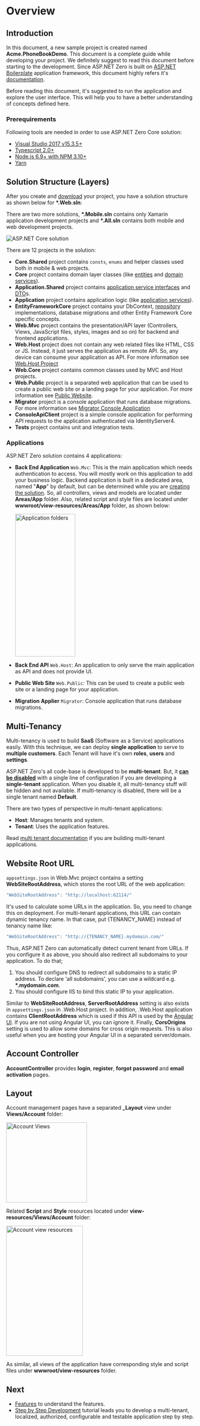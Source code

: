 # Overview

## Introduction

In this document, a new sample project is created named **Acme.PhoneBookDemo**. This document is a complete guide while developing your project. We definitely suggest to read this document before starting to the development. Since ASP.NET Zero is built on [ASP.NET Boilerplate](https://aspnetboilerplate.com/) application framework, this document highly refers it's [documentation](https://aspnetboilerplate.com/Pages/Documents).

Before reading this document, it's suggested to run the application and explore the user interface. This will help you to have a better understanding of concepts defined here.

### Prerequirements

Following tools are needed in order to use ASP.NET Zero Core solution:

- [Visual Studio 2017 v15.3.5+](https://www.visualstudio.com)
- [Typescript 2.0+](https://www.microsoft.com/en-us/download/details.aspx?id=48593)
- [Node.js 6.9+ with NPM 3.10+](https://nodejs.org/en/download/)
- [Yarn](https://yarnpkg.com/)

## Solution Structure (Layers)

After you create and [download](https://aspnetzero.com/Download) your project, you have a solution structure as shown below for **\*.Web.sln**:

There are two more solutions, **\*.Mobile.sln** contains only Xamarin application development projects and **\*.All.sln** contains both mobile and web development projects.

<img src="images/solution-overall-core-5.png" alt="ASP.NET Core solution" class="img-thumbnail" />

There are 12 projects in the solution:

- **Core.Shared** project contains `consts`, `enums` and helper classes used both in mobile & web projects.
- **Core** project contains domain layer classes (like [entities](https://aspnetboilerplate.com/Pages/Documents/Entities) and [domain services](https://aspnetboilerplate.com/Pages/Documents/Domain-Services)).
- **Application.Shared** project contains [application service interfaces](https://aspnetboilerplate.com/Pages/Documents/Application-Services#DocIApplicationServiceInterface) and [DTO](https://aspnetboilerplate.com/Pages/Documents/Data-Transfer-Objects)s.
- **Application** project contains application logic (like [application services](https://aspnetboilerplate.com/Pages/Documents/Application-Services)).
- **EntityFrameworkCore** project contains your DbContext, [repository](https://aspnetboilerplate.com/Pages/Documents/Repositories) implementations, database migrations and other Entity Framework Core specific concepts.
- **Web.Mvc** project contains the presentation/API layer (Controllers, Views, JavaScript files, styles, images and so on) for backend and frontend applications.
- **Web.Host** project does not contain any web related files like HTML, CSS or JS. Instead, it just serves the application as remote API. So, any device can consume your application as API. For more information see [Web.Host Project](Features-Mvc-Core-Web-Host-Project)
- **Web.Core** project contains common classes used by MVC and Host projects.
- **Web.Public** project is a separated web application that can be used to create a public web site or a landing page for your application. For more information see [Public Website](Public-Website).
- **Migrator** project is a console application that runs database migrations. For more information see [Migrator Console Application](Migrator-Console-Application)
- **ConsoleApiClient** project is a simple console application for performing API requests to the application  authenticated via IdentityServer4.
- **Tests** project contains unit and integration tests.

### Applications

ASP.NET Zero solution contains 4 applications:

- **Back End Application** `Web.Mvc`: This is the main application which needs authentication to access. You will mostly work on this application to add your business logic. Backend application is built in a dedicated area, named "**App**" by default, but can be determined while you are [creating the solution](Getting-Started-Core). So, all controllers, views and models are located under **Areas/App** folder. Also, related script and style files are located under **wwwroot/view-resources/Areas/App** folder, as shown below:

  <img src="images/app-folders-core.png" alt="Application folders" class="img-thumbnail" width="161" height="381" />

- **Back End API** `Web.Host`: An application to only serve the main application as API and does not provide UI.

- **Public Web Site** `Web.Public`: This can be used to create a public web site or a landing page for your application.

- **Migration Applier** `Migrator`: Console application that runs database migrations.

## Multi-Tenancy

Multi-tenancy is used to build **SaaS** (Software as a Service) applications easily. With this technique, we can deploy **single application** to serve to **multiple customers**. Each Tenant will have it's own **roles**, **users** and **settings**. 

ASP.NET Zero's all code-base is developed to be **multi-tenant**. But, it [**can be disabled**](Getting-Started-Core#multi-tenancy) with a single line of configuration if you are developing a **single-tenant** application. When you disable it, all multi-tenancy stuff will be hidden and not available. If multi-tenancy is disabled, there will be a single tenant named **Default**.

There are two types of perspective in multi-tenant applications:

- **Host**: Manages tenants and system.
- **Tenant**: Uses the application features.

Read [multi tenant documentation](https://aspnetboilerplate.com/Pages/Documents/Multi-Tenancy) if you are building multi-tenant applications.

## Website Root URL

`appsettings.json` in Web.Mvc project contains a setting **WebSiteRootAddress**, which stores the root URL of the web application:

```csharp
"WebSiteRootAddress": "http://localhost:62114/"
```



It's used to calculate some URLs in the application. So, you need to change this on deployment. For multi-tenant applications, this URL can contain dynamic tenancy name. In that case, put {TENANCY\_NAME} instead of tenancy name like:

```csharp
"WebSiteRootAddress": "http://{TENANCY_NAME}.mydomain.com/"
```

Thus, ASP.NET Zero can automatically detect current tenant from URLs. If you configure it as above, you should also redirect all subdomains to your application. To do that;

1. You should configure DNS to redirect all subdomains to a static IP address. To declare 'all subdomains', you can use a wildcard e.g.
   **\*.mydomain.com**.
2. You should configure IIS to bind this static IP to your application.

Similar to **WebSiteRootAddress**, **ServerRootAddress** setting is also exists in `appsettings.json` in .Web.Host project. In addition, .Web.Host application contains **ClientRootAddress** which is used if this API
is used by the [Angular UI](Developing-Step-By-Step-Angular-Introduction). If you are not using Angular UI, you can ignore it. Finally, **CorsOrigins** setting is used to allow some domains for cross origin requests. This is also useful when you are hosting your Angular UI in a separated server/domain.

## Account Controller

**AccountController** provides **login**, **register**, **forgot password** and **email activation** pages.

## Layout

Account management pages have a separated **\_Layout** view under **Views/Account** folder:

<img src="images/account-views-core-v2.png" alt="Account Views" class="img-thumbnail" width="216" height="214" />

Related **Script** and **Style** resources located under **view-resources/Views/Account** folder:

<img src="images/account-views-core-resources.png" alt="Account view resources" class="img-thumbnail" width="205" height="347" />

As similar, all views of the application have corresponding style and script files under **wwwroot/view-resources** folder.

##  Next

- [Features](Features-Mvc-Core) to understand the features.
- [Step by Step Development](Developing-Step-By-Step-Core-Introduction) tutorial leads you to develop a multi-tenant, localized, authorized, configurable and testable application step by step.